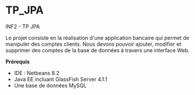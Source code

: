 # TP_JPA
INF2 - TP JPA

Le projet consiste en la réalisation d'une application bancaire qui permet de manipuler des comptes
clients. Nous devons pouvoir ajouter, modifier et supprimer des comptes de la base de données à travers
une interface Web.

**Prérequis**
 * IDE : Netbeans 8.2 
 * Java EE incluant GlassFish Server 4.1.1
 * Une base de données MySQL
